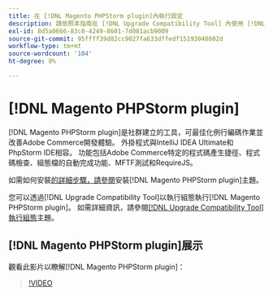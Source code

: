 ```yaml
---
title: 在 [!DNL Magento PHPStorm plugin]內執行設定
description: 請依照本指南在 [!DNL Upgrade Compatibility Tool] 內使用 [!DNL Magento PHPStorm plugin]。
exl-id: 8d5a0666-83c0-4249-8601-7d081acb9009
source-git-commit: 95ffff39d82cc9027fa633dffedf15193040802d
workflow-type: tm+mt
source-wordcount: '104'
ht-degree: 0%

---
```


# [!DNL Magento PHPStorm plugin]

[!DNL Magento PHPStorm plugin]是社群建立的工具，可最佳化例行編碼作業並改善Adobe Commerce開發體驗。 外掛程式與IntelliJ IDEA Ultimate和PhpStorm IDE相容。 功能包括Adobe Commerce特定的程式碼產生捷徑、程式碼檢查、組態檔的自動完成功能、MFTF測試和RequireJS。

如需如何安裝[的詳細步驟，請參閱](https://developer.adobe.com/commerce/php/best-practices/phpstorm/install/)安裝[!DNL Magento PHPStorm plugin]主題。

您可以透過[!DNL Upgrade Compatibility Tool]以執行組態執行[!DNL Magento PHPStorm plugin]。 如需詳細資訊，請參閱[[!DNL Upgrade Compatibility Tool] 執行組態](https://developer.adobe.com/commerce/php/best-practices/phpstorm/run-configuration/)主題。

## [!DNL Magento PHPStorm plugin]展示

觀看此影片以瞭解[!DNL Magento PHPStorm plugin]：

>[!VIDEO](https://video.tv.adobe.com/v/340150?quality=12)
